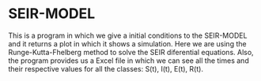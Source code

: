 # SEIR-MODEL

This is a program in which we give a initial conditions to the SEIR-MODEL and it returns a plot in which it shows a simulation.
Here we are using the Runge-Kutta-Fhelberg method to solve the SEIR diferential equations.
Also, the program provides us a Excel file in which we can see all the times and their respective values for all the classes: S(t), I(t), E(t), R(t).
